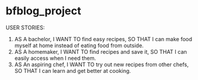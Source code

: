 # bfblog_project
USER STORIES:
1. AS A bachelor, I WANT TO find easy recipes, SO THAT I can make food myself at home instead of eating food from outside.
2. AS A homemaker, I WANT TO find recipes and save it, SO THAT I can easily access when I need them. 
3. AS An aspiring chef, I WANT TO try out new recipes from other chefs, SO THAT I can learn and get better at cooking.
